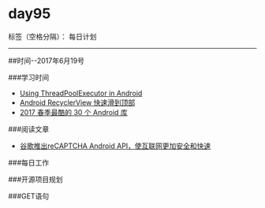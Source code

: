 # day95

标签（空格分隔）： 每日计划

---
##时间--2017年6月19号

###学习时间<br>
* [Using ThreadPoolExecutor in Android][1]
* [Android RecyclerView 快速滑到顶部][2]
* [2017 春季最酷的 30 个 Android 库][3]


###阅读文章<br>
* [谷歌推出reCAPTCHA Android API，使互联网更加安全和快速][4]


###每日工作<br>



###开源项目规划


###GET语句


  [1]: https://blog.mindorks.com/threadpoolexecutor-in-android-8e9d22330ee3
  [2]: https://juejin.im/entry/5783b8d60a2b5800577a0390
  [3]: http://www.oschina.net/translate/30-new-android-libraries-released-in-the-spring-of-2017?lang=chs&page=4#
  [4]: http://www.cnbeta.com/articles/soft/621269.htm
